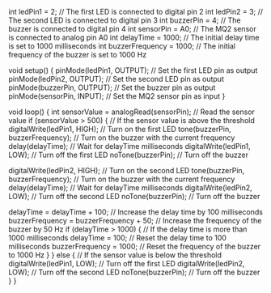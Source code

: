 
int ledPin1 = 2; // The first LED is connected to digital pin 2
int ledPin2 = 3; // The second LED is connected to digital pin 3
int buzzerPin = 4; // The buzzer is connected to digital pin 4
int sensorPin = A0; // The MQ2 sensor is connected to analog pin A0
int delayTime = 1000; // The initial delay time is set to 1000 milliseconds
int buzzerFrequency = 1000; // The initial frequency of the buzzer is set to 1000 Hz

void setup() {
  pinMode(ledPin1, OUTPUT); // Set the first LED pin as output
  pinMode(ledPin2, OUTPUT); // Set the second LED pin as output
  pinMode(buzzerPin, OUTPUT); // Set the buzzer pin as output
  pinMode(sensorPin, INPUT); // Set the MQ2 sensor pin as input
}

void loop() {
  int sensorValue = analogRead(sensorPin); // Read the sensor value
  if (sensorValue > 500) { // If the sensor value is above the threshold
    digitalWrite(ledPin1, HIGH); // Turn on the first LED
    tone(buzzerPin, buzzerFrequency); // Turn on the buzzer with the current frequency
    delay(delayTime); // Wait for delayTime milliseconds
    digitalWrite(ledPin1, LOW); // Turn off the first LED
    noTone(buzzerPin); // Turn off the buzzer

  digitalWrite(ledPin2, HIGH); // Turn on the second LED
  tone(buzzerPin, buzzerFrequency); // Turn on the buzzer with the current frequency
  delay(delayTime); // Wait for delayTime milliseconds
  digitalWrite(ledPin2, LOW); // Turn off the second LED
  noTone(buzzerPin); // Turn off the buzzer

  delayTime = delayTime + 100; // Increase the delay time by 100 milliseconds
  buzzerFrequency = buzzerFrequency + 50; // Increase the frequency of the buzzer by 50 Hz
  if (delayTime > 1000) { // If the delay time is more than 1000 milliseconds
  delayTime = 100; // Reset the delay time to 100 milliseconds
  buzzerFrequency = 1000; // Reset the frequency of the buzzer to 1000 Hz
    }
  } else { // If the sensor value is below the threshold
    digitalWrite(ledPin1, LOW); // Turn off the first LED
    digitalWrite(ledPin2, LOW); // Turn off the second LED
    noTone(buzzerPin); // Turn off the buzzer
  }
}
